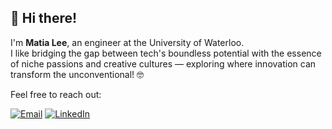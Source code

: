 ## 👋 Hi there!
I'm **Matia Lee**, an engineer at the University of Waterloo. <br>
I like bridging the gap between tech's boundless potential with the essence of niche passions and creative cultures — exploring where innovation can transform the unconventional! 🤓


Feel free to reach out:

[![Email](https://img.shields.io/badge/matialee9@gmail.com-D14836?style=for-the-badge&logo=gmail&logoColor=white)](mailto:matialee9@gmail.com)
[![LinkedIn](https://img.shields.io/badge/matialee-0077B5?style=for-the-badge&logo=linkedin&logoColor=white)](https://www.linkedin.com/in/matialee)
